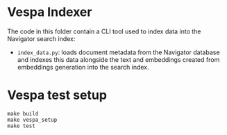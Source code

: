 # Vespa Indexer

The code in this folder contain a CLI tool used to index data into the Navigator search index:

* `index_data.py`: loads document metadata from the Navigator database and indexes this data alongside the text and embeddings created from embeddings generation into the search index.

# Vespa test setup

```
make build
make vespa_setup
make test
```
